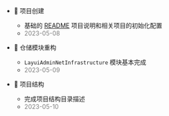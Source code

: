 + :tada:  项目创建
  + 基础的 [README](./README.md) 项目说明和相关项目的初始化配置
  + <span style="font-size:14px;color:gray"> 2023-05-08</span>
+ :tada: 仓储模块重构
  + `LayuiAdminNetInfrastructure`  模块基本完成
  +  <span style="font-size:14px;color:gray"> 2023-05-09</span>

+ :tada: 项目结构

  +   完成项目结构目录描述
  +  <span style="font-size:14px;color:gray">2023-05-10</span>

  